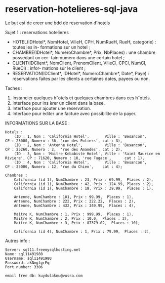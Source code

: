 # reservation-hotelieres-sql-java

Le but est de creer une bdd de reservation d'hotels 

Sujet 1 : reservations hotelieres
- HOTEL(IDHotel*, NomHotel, VilleH, CPH, NumRueH, RueH, categorie) : toutes les in-
formations sur un hotel ;
- CHAMBRE(IDHotel*, NumeroChambre*, Prix, NbPlaces) : une chambre possedant un cer-
tain numero dans une certain hotel ;
- CLIENT(IDClient*, NomClient, PrenomClient, VilleCl, CPCl, NumCl, RueCl) : infor-
mations sur le client ;
- RESERVATION(IDClient*, IDHotel*, NumeroChambre*, Date*, Paye) : reservations faites
par les clients a certaines dates, payees ou non.

Taches : 
1. Instancier quelques hˆotels et quelques chambres dans ces hˆotels.
2. Interface pour ins ́erer un client dans la base.
3. Interface pour ajouter une reservation.
4. Interface pour  ́editer une facture avec possibilite de la payer.



INFORMATIONS SUR LA BASE :

    Hotels :
        (ID : 1, Nom : 'California Hotel',       Ville : 'Besancon',                 CP : 25000, Numero : 36, 'rue des Potiers', cat : 3),
        (ID : 2, Nom : 'Antenne Hotel',          Ville : 'Besancon',                 CP : 25260, Numero : 2,  'rue des Amandes', cat : 2),
        (ID : 3, Nom : 'Maitre Kebabiste Hotel', Ville : 'Saint Maurice en Riviere', CP : 71620, Numero : 10, 'rue Fugace',      cat : 1),
        (ID : 4, Nom : 'California Hotel',       Ville : 'Besancon',                 CP : 25000, Numero : 12, 'rue du Chien',    cat : 4);

    Chambres :
        California (id 1), NumChambre : 23, Prix : 69.99,  Places : 2),
        California (id 1), NumChambre : 42, Prix : 124.99, Places : 2),
        California (id 1), NumChambre : 18, Prix : 39.99,  Places : 1),

        Antenne, NumChambre : 101, Prix : 99.99,  Places : 1),
        Antenne, NumChambre : 222, Prix : 222.22,  Places : 2),
        Antenne, NumChambre : 432, Prix : 349.99,  Places : 4),

        Maitre K, NumChambre : 1, Prix : 999.99,  Places : 1),
        Maitre K, NumChambre : 2, Prix : 10.0,  Places : 2),
        Maitre K, NumChambre : 3, Prix : 87379.02,  Places : 10),
        
        California (id 4), NumChambre : 1, Prix : 79.99,  Places : 2),
        

Autres info :

    Server: sql11.freemysqlhosting.net
    Name: sql11491980
    Username: sql11491980
    Password: akNmglgrFq
    Port number: 3306

    email free db: kuydulaknu@vusra.com
